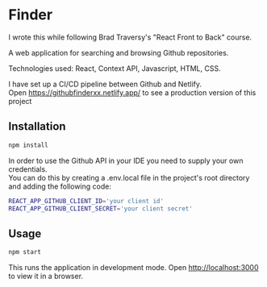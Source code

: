 # Finder

I wrote this while following Brad Traversy's "React Front to Back" course.

A web application for searching and browsing Github repositories.

Technologies used: React, Context API, Javascript, HTML, CSS.

I have set up a CI/CD pipeline between Github and Netlify.  
Open <https://githubfinderxx.netlify.app/> to see a production version of this project

## Installation

```sh
npm install
```

In order to use the Github API in your IDE you need to supply your own credentials.  
You can do this by creating a .env.local file in the project's root directory and adding the following code:

```sh
REACT_APP_GITHUB_CLIENT_ID='your client id'
REACT_APP_GITHUB_CLIENT_SECRET='your client secret'
```

## Usage

```sh
npm start
```

This runs the application in development mode.
Open <http://localhost:3000> to view it in a browser.
